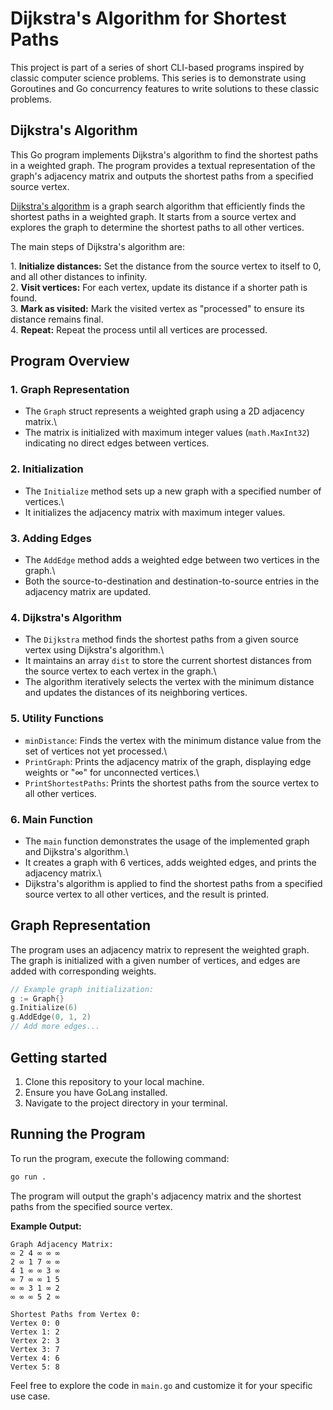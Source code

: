 

# Dijkstra's Algorithm for Shortest Paths

This project is part of a series of short CLI-based programs inspired by classic computer science problems. This series is to demonstrate using Goroutines and Go concurrency features to write solutions to these classic problems.
## Dijkstra's Algorithm

This Go program implements Dijkstra's algorithm to find the shortest paths in a weighted graph. The program provides a textual representation of the graph's adjacency matrix and outputs the shortest paths from a specified source vertex.

[Dijkstra's algorithm](https://en.wikipedia.org/wiki/Dijkstra%27s_algorithm) is a graph search algorithm that efficiently finds the shortest paths in a weighted graph. It starts from a source vertex and explores the graph to determine the shortest paths to all other vertices.

The main steps of Dijkstra's algorithm are:

1\. **Initialize distances:** Set the distance from the source vertex to itself to 0, and all other distances to infinity.\
2\. **Visit vertices:** For each vertex, update its distance if a shorter path is found.\
3\. **Mark as visited:** Mark the visited vertex as "processed" to ensure its distance remains final.\
4\. **Repeat:** Repeat the process until all vertices are processed.

## Program Overview

### 1. Graph Representation

- The `Graph` struct represents a weighted graph using a 2D adjacency matrix.\
- The matrix is initialized with maximum integer values (`math.MaxInt32`) indicating no direct edges between vertices.

### 2. Initialization

- The `Initialize` method sets up a new graph with a specified number of vertices.\
- It initializes the adjacency matrix with maximum integer values.

### 3. Adding Edges

- The `AddEdge` method adds a weighted edge between two vertices in the graph.\
- Both the source-to-destination and destination-to-source entries in the adjacency matrix are updated.

### 4. Dijkstra's Algorithm

- The `Dijkstra` method finds the shortest paths from a given source vertex using Dijkstra's algorithm.\
- It maintains an array `dist` to store the current shortest distances from the source vertex to each vertex in the graph.\
- The algorithm iteratively selects the vertex with the minimum distance and updates the distances of its neighboring vertices.

### 5. Utility Functions

- `minDistance`: Finds the vertex with the minimum distance value from the set of vertices not yet processed.\
- `PrintGraph`: Prints the adjacency matrix of the graph, displaying edge weights or "∞" for unconnected vertices.\
- `PrintShortestPaths`: Prints the shortest paths from the source vertex to all other vertices.

### 6. Main Function

- The `main` function demonstrates the usage of the implemented graph and Dijkstra's algorithm.\
- It creates a graph with 6 vertices, adds weighted edges, and prints the adjacency matrix.\
- Dijkstra's algorithm is applied to find the shortest paths from a specified source vertex to all other vertices, and the result is printed.

## Graph Representation

The program uses an adjacency matrix to represent the weighted graph. The graph is initialized with a given number of vertices, and edges are added with corresponding weights.

```go
// Example graph initialization:
g := Graph{}
g.Initialize(6)
g.AddEdge(0, 1, 2)
// Add more edges...
```
## Getting started

1.  Clone this repository to your local machine.
2.  Ensure you have GoLang installed.
3.  Navigate to the project directory in your terminal.


## Running the Program

To run the program, execute the following command:

```bash
go run .
```

The program will output the graph's adjacency matrix and the shortest paths from the specified source vertex.

**Example Output:**

```plaintext\
Graph Adjacency Matrix:
∞ 2 4 ∞ ∞ ∞
2 ∞ 1 7 ∞ ∞
4 1 ∞ ∞ 3 ∞
∞ 7 ∞ ∞ 1 5
∞ ∞ 3 1 ∞ 2
∞ ∞ ∞ 5 2 ∞

Shortest Paths from Vertex 0:
Vertex 0: 0
Vertex 1: 2
Vertex 2: 3
Vertex 3: 7
Vertex 4: 6
Vertex 5: 8
```

Feel free to explore the code in `main.go` and customize it for your specific use case.
